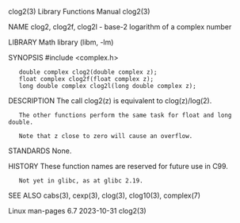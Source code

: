 clog2(3)							   Library Functions Manual							      clog2(3)

NAME
       clog2, clog2f, clog2l - base-2 logarithm of a complex number

LIBRARY
       Math library (libm, -lm)

SYNOPSIS
       #include <complex.h>

       double complex clog2(double complex z);
       float complex clog2f(float complex z);
       long double complex clog2l(long double complex z);

DESCRIPTION
       The call clog2(z) is equivalent to clog(z)/log(2).

       The other functions perform the same task for float and long double.

       Note that z close to zero will cause an overflow.

STANDARDS
       None.

HISTORY
       These function names are reserved for future use in C99.

       Not yet in glibc, as at glibc 2.19.

SEE ALSO
       cabs(3), cexp(3), clog(3), clog10(3), complex(7)

Linux man-pages 6.7							  2023-10-31								      clog2(3)
